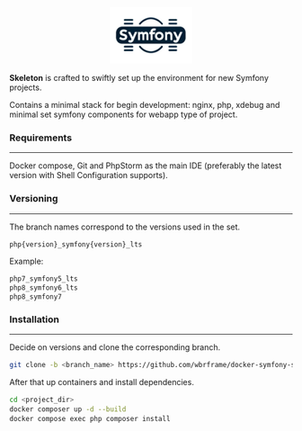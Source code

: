 <p align="center">
  <img src="logo.jpg" alt="Symfony Skeleton Logo" style="height: 100px">
</p>

**Skeleton** is crafted to swiftly set up the environment for new Symfony projects. 

Сontains a minimal stack for begin development: nginx, php, xdebug and minimal set symfony components for webapp type of project.

### Requirements

---
Docker compose, Git and PhpStorm as the main IDE (preferably the latest version with Shell Configuration supports).

### Versioning

---
The branch names correspond to the versions used in the set.

    php{version}_symfony{version}_lts

Example:

    php7_symfony5_lts
    php8_symfony6_lts
    php8_symfony7

### Installation

---

Decide on versions and clone the corresponding branch.
```bash
git clone -b <branch_name> https://github.com/wbrframe/docker-symfony-skeleton <project_dir>
```

After that up containers and install dependencies.

```bash
cd <project_dir>
docker composer up -d --build
docker compose exec php composer install
```